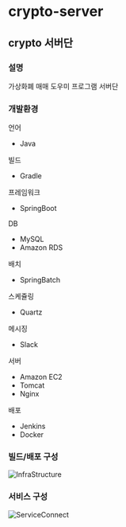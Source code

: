 # crypto-server

## crypto 서버단

### 설명
가상화폐 매매 도우미 프로그램 서버단

### 개발환경
 언어
* Java

 빌드
* Gradle

 프레임워크
* SpringBoot

 DB
* MySQL
* Amazon RDS

 배치
* SpringBatch

 스케쥴링
* Quartz

 메시징
* Slack

 서버
* Amazon EC2
* Tomcat
* Nginx

 배포
* Jenkins
* Docker

### 빌드/배포 구성
![InfraStructure](https://user-images.githubusercontent.com/52263410/192180472-8d54fd8c-049b-4261-bac6-056e049e75a1.jpg)

### 서비스 구성
![ServiceConnect](https://user-images.githubusercontent.com/52263410/192182858-8ab1c1ca-2353-438f-ac58-7b70a0b713bf.jpg)
